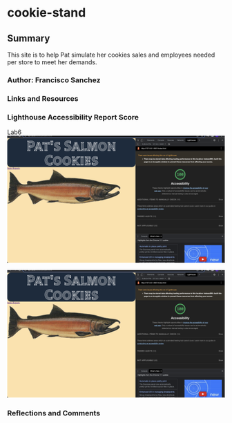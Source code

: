 # cookie-stand

## Summary

This site is to help Pat simulate her cookies sales and employees needed per store to meet her demands.

### Author: Francisco Sanchez

### Links and Resources

### Lighthouse Accessibility Report Score

Lab6
![Screenshot of Lighthouse for Lab 06!](/screenshot/Lab06Screenshot.png "Screenshot of Lab06")

![Screenshot of Lighthouse for Lab 06!](/screenshot/Lab06Screenshot.png "Screenshot of Lab06")

### Reflections and Comments
